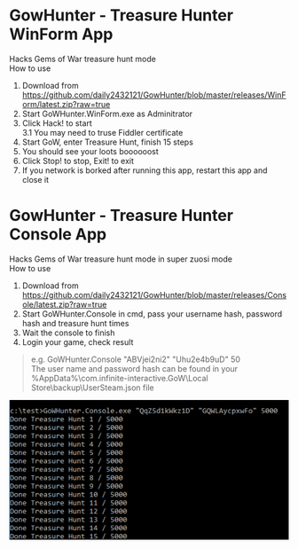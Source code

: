 # GowHunter - Treasure Hunter WinForm App
Hacks Gems of War treasure hunt mode  
How to use  
1. Download from https://github.com/daily2432121/GowHunter/blob/master/releases/WinForm/latest.zip?raw=true  
2. Start GoWHunter.WinForm.exe as Adminitrator  
3. Click Hack! to start  
  3.1 You may need to truse Fiddler certificate  
4. Start GoW, enter Treasure Hunt, finish 15 steps  
5. You should see your loots boooooost  
6. Click Stop! to stop, Exit! to exit  
7. If you network is borked after running this app, restart this app and close it  


# GowHunter - Treasure Hunter Console App  
Hacks Gems of War treasure hunt mode in super zuosi mode  
How to use  
1. Download from https://github.com/daily2432121/GowHunter/blob/master/releases/Console/latest.zip?raw=true  
2. Start GoWHunter.Console in cmd, pass your username hash, password hash and treasure hunt times  
3. Wait the console to finish  
4. Login your game, check result  


> e.g. GoWHunter.Console "ABVjei2ni2" "Uhu2e4b9uD" 50  
> The user name and password hash can be found in your %AppData%\com.infinite-interactive.GoW\Local Store\backup\UserSteam.json file  

  
![Console zuosi pic](https://raw.githubusercontent.com/daily2432121/GowHunter/master/Demo/Consolepic1.PNG)


